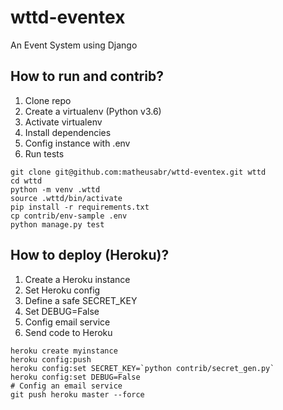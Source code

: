 # wttd-eventex
An Event System using Django

## How to run and contrib?

1. Clone repo
2. Create a virtualenv (Python v3.6)
3. Activate virtualenv
4. Install dependencies
5. Config instance with .env
6. Run tests

```console
git clone git@github.com:matheusabr/wttd-eventex.git wttd
cd wttd
python -m venv .wttd
source .wttd/bin/activate
pip install -r requirements.txt
cp contrib/env-sample .env
python manage.py test
```

## How to deploy (Heroku)?
1. Create a Heroku instance
2. Set Heroku config
3. Define a safe SECRET_KEY
4. Set DEBUG=False
5. Config email service
6. Send code to Heroku

```console
heroku create myinstance
heroku config:push
heroku config:set SECRET_KEY=`python contrib/secret_gen.py`
heroku config:set DEBUG=False
# Config an email service
git push heroku master --force
```